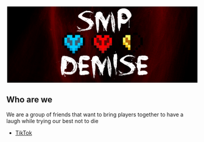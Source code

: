 <div align="center">
  <br />
  <p>
    <a href="https://www.tiktok.com/@smpdemise" target="_blank"><img src="logo.png" width="500" /></a>
  </p>
</div>

## Who are we

We are a group of friends that want to bring players together to have a laugh while trying our best not to die

- [TikTok]

[TikTok]: https://www.tiktok.com/@smpdemise
